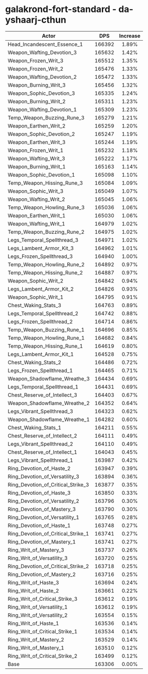 # galakrond-fort-standard - da-yshaarj-cthun
| Actor | DPS | Increase |
|---|:---:|:---:|
|Head_Incandescent_Essence_1|166392|1.89%|
|Weapon_Wafting_Devotion_3|165632|1.42%|
|Weapon_Frozen_Writ_3|165512|1.35%|
|Weapon_Frozen_Writ_2|165476|1.33%|
|Weapon_Wafting_Devotion_2|165472|1.33%|
|Weapon_Burning_Writ_3|165456|1.32%|
|Weapon_Sophic_Devotion_3|165335|1.24%|
|Weapon_Burning_Writ_2|165311|1.23%|
|Weapon_Wafting_Devotion_1|165309|1.23%|
|Temp_Weapon_Buzzing_Rune_3|165279|1.21%|
|Weapon_Earthen_Writ_2|165259|1.20%|
|Weapon_Sophic_Devotion_2|165247|1.19%|
|Weapon_Earthen_Writ_3|165244|1.19%|
|Weapon_Frozen_Writ_1|165232|1.18%|
|Weapon_Wafting_Writ_3|165222|1.17%|
|Weapon_Burning_Writ_1|165163|1.14%|
|Weapon_Sophic_Devotion_1|165098|1.10%|
|Temp_Weapon_Hissing_Rune_3|165084|1.09%|
|Weapon_Sophic_Writ_3|165049|1.07%|
|Weapon_Wafting_Writ_2|165045|1.06%|
|Temp_Weapon_Howling_Rune_3|165036|1.06%|
|Weapon_Earthen_Writ_1|165030|1.06%|
|Weapon_Wafting_Writ_1|164979|1.02%|
|Temp_Weapon_Buzzing_Rune_2|164975|1.02%|
|Legs_Temporal_Spellthread_3|164971|1.02%|
|Legs_Lambent_Armor_Kit_3|164962|1.01%|
|Legs_Frozen_Spellthread_3|164940|1.00%|
|Temp_Weapon_Howling_Rune_2|164892|0.97%|
|Temp_Weapon_Hissing_Rune_2|164887|0.97%|
|Weapon_Sophic_Writ_2|164842|0.94%|
|Legs_Lambent_Armor_Kit_2|164826|0.93%|
|Weapon_Sophic_Writ_1|164795|0.91%|
|Chest_Waking_Stats_3|164763|0.89%|
|Legs_Temporal_Spellthread_2|164742|0.88%|
|Legs_Frozen_Spellthread_2|164714|0.86%|
|Temp_Weapon_Buzzing_Rune_1|164696|0.85%|
|Temp_Weapon_Howling_Rune_1|164682|0.84%|
|Temp_Weapon_Hissing_Rune_1|164619|0.80%|
|Legs_Lambent_Armor_Kit_1|164528|0.75%|
|Chest_Waking_Stats_2|164486|0.72%|
|Legs_Frozen_Spellthread_1|164465|0.71%|
|Weapon_Shadowflame_Wreathe_3|164434|0.69%|
|Legs_Temporal_Spellthread_1|164431|0.69%|
|Chest_Reserve_of_Intellect_3|164403|0.67%|
|Weapon_Shadowflame_Wreathe_2|164352|0.64%|
|Legs_Vibrant_Spellthread_3|164323|0.62%|
|Weapon_Shadowflame_Wreathe_1|164282|0.60%|
|Chest_Waking_Stats_1|164211|0.55%|
|Chest_Reserve_of_Intellect_2|164111|0.49%|
|Legs_Vibrant_Spellthread_2|164110|0.49%|
|Chest_Reserve_of_Intellect_1|164043|0.45%|
|Legs_Vibrant_Spellthread_1|163987|0.42%|
|Ring_Devotion_of_Haste_2|163947|0.39%|
|Ring_Devotion_of_Versatility_3|163894|0.36%|
|Ring_Devotion_of_Critical_Strike_3|163877|0.35%|
|Ring_Devotion_of_Haste_3|163850|0.33%|
|Ring_Devotion_of_Versatility_2|163796|0.30%|
|Ring_Devotion_of_Mastery_3|163790|0.30%|
|Ring_Devotion_of_Versatility_1|163765|0.28%|
|Ring_Devotion_of_Haste_1|163748|0.27%|
|Ring_Devotion_of_Critical_Strike_1|163741|0.27%|
|Ring_Devotion_of_Mastery_1|163741|0.27%|
|Ring_Writ_of_Mastery_3|163737|0.26%|
|Ring_Writ_of_Versatility_3|163720|0.25%|
|Ring_Devotion_of_Critical_Strike_2|163718|0.25%|
|Ring_Devotion_of_Mastery_2|163716|0.25%|
|Ring_Writ_of_Haste_3|163694|0.24%|
|Ring_Writ_of_Haste_2|163661|0.22%|
|Ring_Writ_of_Critical_Strike_3|163612|0.19%|
|Ring_Writ_of_Versatility_1|163612|0.19%|
|Ring_Writ_of_Versatility_2|163554|0.15%|
|Ring_Writ_of_Haste_1|163536|0.14%|
|Ring_Writ_of_Critical_Strike_1|163534|0.14%|
|Ring_Writ_of_Mastery_2|163529|0.14%|
|Ring_Writ_of_Mastery_1|163510|0.12%|
|Ring_Writ_of_Critical_Strike_2|163499|0.12%|
|Base|163306|0.00%|
